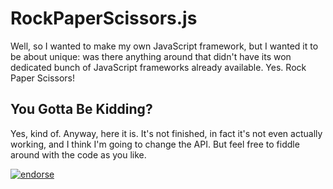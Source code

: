 RockPaperScissors.js
======

Well, so I wanted to make my own JavaScript framework, but I wanted it to be about unique: was there anything around that didn't have its won dedicated bunch of JavaScript frameworks already available. Yes. Rock Paper Scissors!

You Gotta Be Kidding?
------

Yes, kind of. Anyway, here it is.
It's not finished, in fact it's not even actually working, and I think I'm going to change the API.
But feel free to fiddle around with the code as you like.

[![endorse](https://api.coderwall.com/nofatclips/endorsecount.png)](https://coderwall.com/nofatclips)
